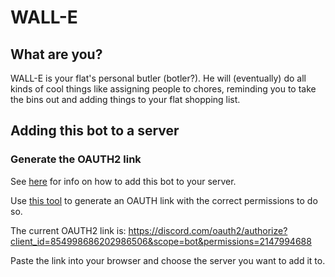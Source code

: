 # WALL-E

## What are you?
WALL-E is your flat's personal butler (botler?). He will (eventually) do all kinds of cool things like assigning people 
to chores, reminding you to take the bins out and adding things to your flat shopping list. 

## Adding this bot to a server

### Generate the OAUTH2 link
See [here](https://discordjs.guide/preparations/adding-your-bot-to-servers.html#bot-invite-links) for info on how to add
this bot to your server. 

Use [this tool](https://discordapi.com/permissions.html#2147994688) to generate an OAUTH link with the correct 
permissions to do so. 

The current OAUTH2 link is:
https://discord.com/oauth2/authorize?client_id=854998686202986506&scope=bot&permissions=2147994688

Paste the link into your browser and choose the server you want to add it to. 
